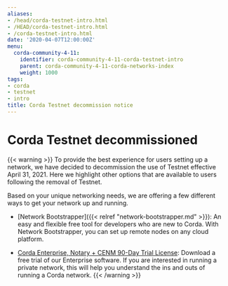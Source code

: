 ```yaml
---
aliases:
- /head/corda-testnet-intro.html
- /HEAD/corda-testnet-intro.html
- /corda-testnet-intro.html
date: '2020-04-07T12:00:00Z'
menu:
  corda-community-4-11:
    identifier: corda-community-4-11-corda-testnet-intro
    parent: corda-community-4-11-corda-networks-index
    weight: 1000
tags:
- corda
- testnet
- intro
title: Corda Testnet decommission notice
---
```


# Corda Testnet decommissioned

{{< warning >}}
To provide the best experience for users setting up a network, we have decided to decommission the use of Testnet effective April 31, 2021. Here we highlight other options that are available to users following the removal of Testnet.

Based on your unique networking needs, we are offering a few different ways to get your network up and running.

* [Network Bootstrapper]({{< relref "network-bootstrapper.md" >}}): An easy and flexible free tool for developers who are new to Corda. With Network Bootstrapper, you can set up remote nodes on any cloud platform.

* [Corda Enterprise, Notary + CENM 90-Day Trial License](https://customerhub.r3.com/s/sign-up): Download a free trial of our Enterprise software. If you are interested in running a private network, this will help you understand the ins and outs of running a Corda network.
{{< /warning >}}

